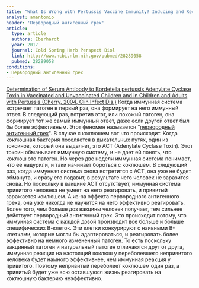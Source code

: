 ```yaml
---
title: "What Is Wrong with Pertussis Vaccine Immunity? Inducing and Recalling Vaccine-Specific Immunity"
analyst: amantonio
header: 'Первородный антигенный грех'
article:
  type: article
  authors: Eberhardt
  year: 2017
  journal: Cold Spring Harb Perspect Biol
  link: http://www.ncbi.nlm.nih.gov/pubmed/28289058
  pubmed: 28289058
conditions:
- Первородный антигенный грех
---
```


[Determination of Serum Antibody to Bordetella pertussis Adenylate Cyclase Toxin in Vaccinated and Unvaccinated Children and in Children and Adults with Pertussis (Cherry, 2004, Clin Infect Dis.)](https://www.ncbi.nlm.nih.gov/pubmed/14765342)
Когда иммунная система встречает патоген в первый раз, она формирует на него иммунный ответ. В следующий раз, встретив этот, или похожий патоген, она формирует тот же самый иммунный ответ, даже если другой ответ был бы более эффективным. Этот феномен называется "[первородный антигенный грех](https://en.wikipedia.org/wiki/Original_antigenic_sin)".
В случае с коклюшем вот что происходит. Когда коклюшная бактерия поселяется в дыхательных путях, один из токсинов, который она выделяет, это ACT (Adenylate Cyclase Toxin). Этот токсин обманывает иммунную систему, и не дает ей понять, что коклюш это патоген. Но через две недели иммунная система понимает, что ее надурили, и таки начинает бороться с коклюшем. В следующий раз, когда иммунная система снова встретится с ACT, она уже не будет обманута, и сразу его подавит, в результате чего человек не заразится снова. Но поскольку в вакцине ACT отсутствует, иммунная система привитого человека не умеет на него реагировать, и привитый заражается коклюшем. А из-за эффекта первородного антигенного греха, она уже никогда не научится на него эффективно реагировать.
Более того, чем больше доз вакцины человек получает, тем сильнее действует первородный антигенный грех. Это происходит потому, что иммунная система с каждой дозой производит все больше и больше специфических В-клеток. Эти клетки конкурируют с наивными В-клетками, которые могли бы адаптироваться, и реагировать более эффективно на немного измененный патоген.
То есть поскольку вакцинный патоген и натуральный патоген отличаются друг от друга, иммунная реакция на настоящий коклюш у переболевшего непривитого человека будет намного эффективнее, чем иммунная реакция у привитого. Поэтому непривитый переболеет коклюшем один раз, а привитый будет уже всю оставшуюся жизнь реагировать на коклюшную бактерию неэффективно.
